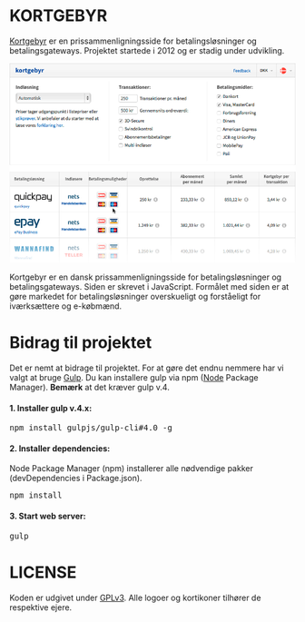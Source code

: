 KORTGEBYR
================

<a href="https://kortgebyr.dk">Kortgebyr</a> er en prissammenligningsside for betalingsløsninger og betalingsgateways. Projektet startede i 2012 og er stadig under udvikling.

![Alt text](/screenshot.png?raw=true "kortgebyr screenshot")

Kortgebyr er en dansk prissammenligningsside for betalingsløsninger og betalingsgateways. Siden er skrevet i JavaScript. Formålet med siden er at gøre markedet for betalingsløsninger overskueligt og forståeligt for iværksættere og e-købmænd.

Bidrag til projektet
=================

Det er nemt at bidrage til projektet. For at gøre det endnu nemmere har vi valgt at bruge <a href="http://gulpjs.com">Gulp</a>. Du kan installere gulp via npm (<a href="http://nodejs.org/download/">Node</a> Package Manager). **Bemærk** at det kræver gulp v.4.

#### 1. Installer gulp v.4.x:
<pre>
npm install gulpjs/gulp-cli#4.0 -g
</pre>

#### 2. Installer dependencies:
Node Package Manager (npm) installerer alle nødvendige pakker (devDependencies i Package.json).
<pre>
npm install
</pre>

#### 3. Start web server:
<pre>
gulp
</pre>

LICENSE
============
Koden er udgivet under [GPLv3](GPLv3.md). Alle logoer og kortikoner tilhører de respektive ejere.
